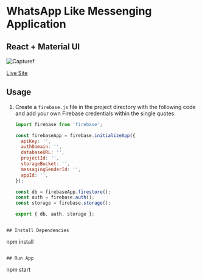 # WhatsApp Like Messenging Application

## React + Material UI

![Capturef](https://github.com/zulfiqar313/messaging-application/assets/69974518/e893b4b6-70d3-41bd-b6b0-c7d510a7a0e8)


[Live Site](https://whatsapp-3bdd3.firebaseapp.com/)

## Usage

1. Create a `firebase.js` file in the project directory with the following code and add your own Firebase credentials within the single quotes:

   ```javascript
   import firebase from 'firebase';

   const firebaseApp = firebase.initializeApp({
     apiKey: '',
     authDomain: '',
     databaseURL: '',
     projectId: '',
     storageBucket: '',
     messagingSenderId: '',
     appId: '',
   });

   const db = firebaseApp.firestore();
   const auth = firebase.auth();
   const storage = firebase.storage();

   export { db, auth, storage };

```

## Install Dependencies
```
npm install
```

## Run App
```
npm start
```
